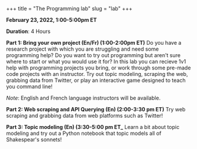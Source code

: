 +++
title = "The Programming lab"
slug = "lab"
+++ 

**February 23, 2022, 1:00-5:00pm ET**

**Duration**: 4 Hours 

**Part 1: Bring your own project (En/Fr) (1:00-2:00pm ET)**
Do you have a research project with which you are struggling and need some programming help? Do you want to try out programming but aren't sure where to start or what you would use it for? In this lab you can recieve 1v1 help with programming projects you bring, or work through some pre-made code projects with an instructor. Try out topic modeling, scraping the web, grabbing data from Twitter, or play an interactive game designed to teach you command line!

*Note*: English and French language instructors will be available.
 
**Part 2: Web scraping and API Querying (En) (2:00-3:30 pm ET)**
Try web scraping and grabbing data from web platforms such as Twitter!

**Part 3: Topic modeling (En) (3:30-5:00 pm ET_**
Learn a bit about topic modeling and try out a Python notebook that topic models all of Shakespear's sonnets!

